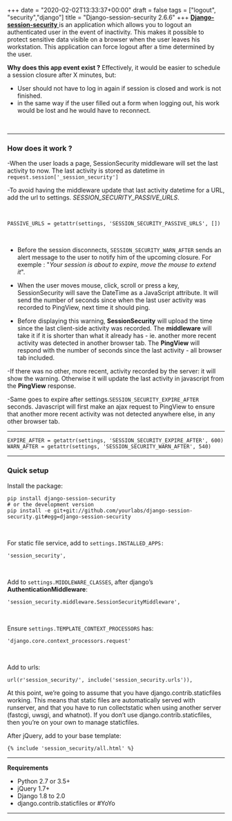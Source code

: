 +++
date = "2020-02-02T13:33:37+00:00"
draft = false
tags = ["logout", "security","django"]
title = "Django-session-security 2.6.6"
+++
[ **Django-session-security** ](https://github.com/yourlabs/django-session-security) is an application which allows you to logout an authenticated user in the event of inactivity. This makes it possible to protect sensitive data visible on a browser when the user leaves his workstation.
This application can force logout after a time determined by the user.
  
<!--more-->  


**Why does this app event exist ?** Effectively, it would be easier to schedule a session closure after X minutes, but:  

- User should not have to log in again if session is closed and work is not finished.  
- in the same way if the user filled out a form when logging out, his work would be lost and he would have to reconnect.  

&nbsp;

--------------------------------------
### How does it work ?

-When the user loads a page, SessionSecurity middleware will set the last activity to now. The last activity is stored as datetime in ```request.session['_session_security']```

-To avoid having the middleware update that last activity datetime for a URL, add the url to settings. _SESSION_SECURITY_PASSIVE_URLS_.  

&nbsp; 

```
PASSIVE_URLS = getattr(settings, 'SESSION_SECURITY_PASSIVE_URLS', [])
```  
&nbsp;  

- Before the session disconnects, ```SESSION_SECURITY_WARN_AFTER``` sends an alert message to the user to notify him of the upcoming closure. For exemple : "_Your session is about to expire, move the mouse to extend it_".  

- When the user moves mouse, click, scroll or press a key, SessionSecurity will save the DateTime as a JavaScript attribute. It will send the number of seconds since when the last user activity was recorded to PingView, next time it should ping.  
  

- Before displaying this warning, **SessionSecurity** will upload the time since the last client-side activity was recorded. The **middleware** will take it if it is shorter than what it already has - ie. another more recent activity was detected in another browser tab. The **PingView** will respond with the number of seconds since the last activity - all browser tab included.  

-If there was no other, more recent, activity recorded by the server: it will show the warning. Otherwise it will update the last activity in javascript from the **PingView** response.  


-Same goes to expire after settings.```SESSION_SECURITY_EXPIRE_AFTER``` seconds. Javascript will first make an ajax request to PingView to ensure that another more recent activity was not detected anywhere else, in any other browser tab.  

-----------------------------------------  

```
EXPIRE_AFTER = getattr(settings, 'SESSION_SECURITY_EXPIRE_AFTER', 600)
WARN_AFTER = getattr(settings, 'SESSION_SECURITY_WARN_AFTER', 540)
```
-------------------------------------------  

### Quick setup  

Install the package:

```
pip install django-session-security
# or the development version
pip install -e git+git://github.com/yourlabs/django-session-security.git#egg=django-session-security
```  
&nbsp;  

For static file service, add to ```settings.INSTALLED_APPS:```  

```
'session_security',
```  
&nbsp;  

Add to ```settings.MIDDLEWARE_CLASSES```, after django’s **AuthenticationMiddleware**:  

```
'session_security.middleware.SessionSecurityMiddleware',
```  

&nbsp;  

Ensure ```settings.TEMPLATE_CONTEXT_PROCESSORS``` has:  

```
'django.core.context_processors.request'
```  
&nbsp;  

Add to urls:  
   

```
url(r'session_security/', include('session_security.urls')),
```  

At this point, we’re going to assume that you have django.contrib.staticfiles working. This means that static files are automatically served with runserver, and that you have to run collectstatic when using another server (fastcgi, uwsgi, and whatnot). If you don’t use django.contrib.staticfiles, then you’re on your own to manage staticfiles.

After jQuery, add to your base template:  

```
{% include 'session_security/all.html' %}
```  
------------------------------------  

**Requirements**  

- Python 2.7 or 3.5+
- jQuery 1.7+
- Django 1.8 to 2.0
- django.contrib.staticfiles or #YoYo

------------------------


